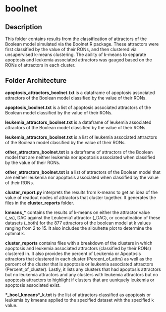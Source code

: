 boolnet
=======

## Description

This folder contains results from the classification of attractors of the Boolean model simulated via the Boolnet R package. These attractors were first classified by the value of their RONs, and then clustered via unsupervised k-means clustering. The ability of k-means to separate apoptosis and leukemia associated attractors was gauged based on the RONs of attractors in each cluster.

## Folder Architecture

**apoptosis_attractors_boolnet.txt** is a dataframe of apoptosis associated attractors of the Boolean model classified by the value of their RONs.

**apoptosis_boolnet.txt** is a list of apoptosis associated attractors of the Boolean model classified by the value of their RONs.

**leukemia_attractors_boolnet.txt** is a dataframe of leukemia associated attractors of the Boolean model classified by the value of their RONs.

**leukemia_attractors_boolnet.txt** is a list of leukemia associated attractors of the Boolean model classified by the value of their RONs.

**other_attractors_boolnet.txt** is a dataframe of attractors of the Boolean model that are neither leukemia nor apoptosis associated when classified by the value of their RONs.

**other_attractors_boolnet.txt** is a list of attractors of the Boolean model that are neither leukemia nor apoptosis associated when classified by the value of their RONs.

**cluster_report.py** interprets the results from k-means to get an idea of the value of readout nodes of attractors that cluster together. It generates the files in the **cluster_reports** folder.

**kmeans_\*** contains the results of k-means on either the attractor value (\_ss), DAC against the Leukemia1 attractor (\_DAC), or concatination of these datasets (\_both) for the 877 attractors of the boolean model at k values ranging from 2 to 15. It also includes the silouhette plot to determine the optimal k.

**cluster_reports** contains files with a breakdown of the clusters in which apoptosis and leukemia associated attractors (classified by their RONs) clustered in.  It also provides the percent of Leukemia or Apoptosis attractors that clustered in each cluster (Percent_of_attrs) as well as the percent of the cluster that is apoptosis  or leukemia associated attractors (Percent_of_cluster). Lastly, it lists any clusters that had apoptosis attractors but no leukemia attractors and any clusters with leukemia attractors but no apoptosis attractors to highlight if clusters that are uuniquely leukemia or apoptosis associated exist.

**\*\_bool\_kmeans\*_k.txt** is the list of attractors classified as apoptosis or leukemia by kmeans applied to the specified dataset with the specified k value.
